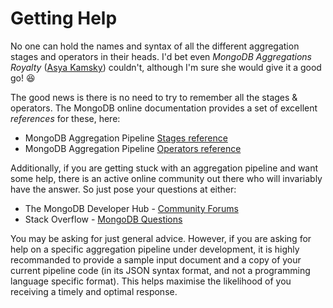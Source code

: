 # Getting Help

No one can hold the names and syntax of all the different aggregation stages and operators in their heads. I'd bet even _MongoDB Aggregations Royalty_ ([Asya Kamsky](http://www.kamsky.org/stupid-tricks-with-mongodb)) couldn't, although I'm sure she would give it a good go! &#128518;

The good news is there is no need to try to remember all the stages & operators. The MongoDB online documentation provides a set of excellent _references_ for these, here:

 * MongoDB Aggregation Pipeline [Stages reference](https://docs.mongodb.com/manual/reference/operator/aggregation-pipeline/)
 * MongoDB Aggregation Pipeline [Operators reference](https://docs.mongodb.com/manual/reference/operator/aggregation/)
 
Additionally, if you are getting stuck with an aggregation pipeline and want some help, there is an active online community out there who will invariably have the answer. So just pose your questions at either:

 * The MongoDB Developer Hub - [Community Forums](https://developer.mongodb.com/community/forums/)
 * Stack Overflow - [MongoDB Questions](https://stackoverflow.com/questions/tagged/mongodb)

You may be asking for just general advice. However, if you are asking for help on a specific aggregation pipeline under development, it is highly recommanded to provide a sample input document and a copy of your current pipeline code (in its JSON syntax format, and not a programming language specific format). This helps maximise the likelihood of you receiving a timely and optimal response.
 

